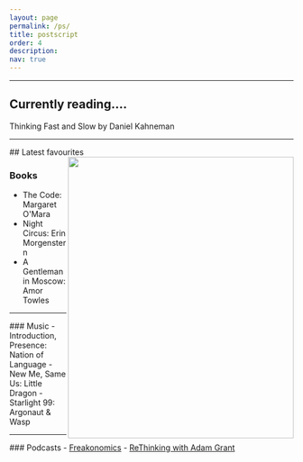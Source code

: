 ```yaml
---
layout: page
permalink: /ps/
title: postscript
order: 4
description: 
nav: true
---
```

<hr>

## Currently reading.... 
Thinking Fast and Slow by Daniel Kahneman

<hr>
## Latest favourites

<img align="right" src="/assets/img/bookshop.png" width = "400" height = "500">

### Books
- The Code: Margaret O'Mara
- Night Circus: Erin Morgenstern
- A Gentleman in Moscow: Amor Towles

<hr>
### Music
- Introduction, Presence: Nation of Language
- New Me, Same Us: Little Dragon
- Starlight 99: Argonaut & Wasp

<hr>
### Podcasts
- <a href = "https://freakonomics.com/">Freakonomics</a>
- <a href = "https://www.ted.com/podcasts/rethinking-with-adam-grant"> ReThinking with Adam Grant</a>

